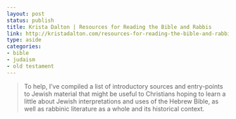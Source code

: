 ```yaml
---
layout: post
status: publish
title: Krista Dalton | Resources for Reading the Bible and Rabbis
link: http://kristadalton.com/resources-for-reading-the-bible-and-rabbis/
type: aside
categories:
- bible
- judaism
- old testament
---
```

> To help, I’ve compiled a list of introductory sources and entry-points to Jewish material that might be useful to Christians hoping to learn a little about Jewish interpretations and uses of the Hebrew Bible, as well as rabbinic literature as a whole and its historical context.

